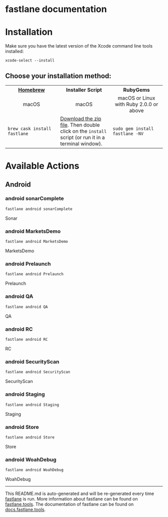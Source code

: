 fastlane documentation
================
# Installation

Make sure you have the latest version of the Xcode command line tools installed:

```
xcode-select --install
```

## Choose your installation method:

<table width="100%" >
<tr>
<th width="33%"><a href="http://brew.sh">Homebrew</a></th>
<th width="33%">Installer Script</th>
<th width="33%">RubyGems</th>
</tr>
<tr>
<td width="33%" align="center">macOS</td>
<td width="33%" align="center">macOS</td>
<td width="33%" align="center">macOS or Linux with Ruby 2.0.0 or above</td>
</tr>
<tr>
<td width="33%"><code>brew cask install fastlane</code></td>
<td width="33%"><a href="https://download.fastlane.tools">Download the zip file</a>. Then double click on the <code>install</code> script (or run it in a terminal window).</td>
<td width="33%"><code>sudo gem install fastlane -NV</code></td>
</tr>
</table>

# Available Actions
## Android
### android sonarComplete
```
fastlane android sonarComplete
```
Sonar
### android MarketsDemo
```
fastlane android MarketsDemo
```
MarketsDemo
### android Prelaunch
```
fastlane android Prelaunch
```
Prelaunch
### android QA
```
fastlane android QA
```
QA
### android RC
```
fastlane android RC
```
RC
### android SecurityScan
```
fastlane android SecurityScan
```
SecurityScan
### android Staging
```
fastlane android Staging
```
Staging
### android Store
```
fastlane android Store
```
Store
### android WoahDebug
```
fastlane android WoahDebug
```
WoahDebug

----

This README.md is auto-generated and will be re-generated every time [fastlane](https://fastlane.tools) is run.
More information about fastlane can be found on [fastlane.tools](https://fastlane.tools).
The documentation of fastlane can be found on [docs.fastlane.tools](https://docs.fastlane.tools).
